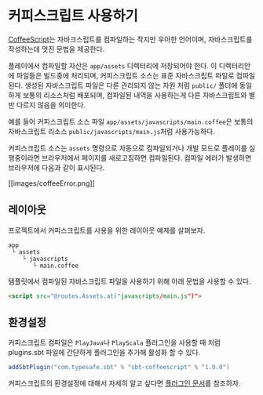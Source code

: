 <!--- Copyright (C) 2009-2015 Typesafe Inc. <http://www.typesafe.com> -->
# 커피스크립트 사용하기

[CoffeeScript](http://coffeescript.org/)는 자바크스립트를 컴파일하는 작지만 우아한 언어이며, 자바스크립트를 작성하는데 멋진 문법을 제공한다.

플레이에서 컴파일할 자산은 `app/assets` 디렉터리에 저장되어야 한다. 이 디렉터리안에 파일들은 빌드중에 처리되며, 커피스크립트 소스는 표준 자바스크립트 파일로 컴파일된다. 생성된 자바스크립트 파일은 다른 관리되지 않는 자원 처럼 `public/` 폴더에 동일하게 보통의 리소스처럼 배포되며, 컴파일된 내역을 사용하는게 다른 자바스크립트와 별반 다르지 않음을 의미한다.

예를 들어 커피스크립트 소스 파일 `app/assets/javascripts/main.coffee`은 보통의 자바스크립트 리소스 `public/javascripts/main.js`처럼 사용가능하다.

커피스크립트 소스는 `assets` 명령으로 자동으로 컴파일되거나 개발 모드로 플레이를 실행중이라면 브라우저에서 페이지를 새로고침하면 컴파일된다. 컴파일 에러가 발생하면 브라우저에 다음과 같이 표시된다.

[[images/coffeeError.png]]

## 레이아웃

프로젝트에서 커피스크립트를 사용을 위한 레이아웃 예제를 살펴보자.

```
app
 └ assets
    └ javascripts
       └ main.coffee   
```

템플릿에서 컴파일된 자바스크립트 파일을 사용하기 위해 아래 문법을 사용할 수 있다.

```html
<script src="@routes.Assets.at("javascripts/main.js")">
```

## 환경설정

커피스크립트 컴파일은 `PlayJava`나 `PlayScala` 플러그인을 사용할 때 처럼 plugins.sbt 파일에 간단하게 플러그인을 추가해 활성화 할 수 있다.

```scala
addSbtPlugin("com.typesafe.sbt" % "sbt-coffeescript" % "1.0.0")
```

커피스크립트의 환경설정에 대해서 자세히 알고 싶다면 [플러그인 문서](https://github.com/sbt/sbt-coffeescript#sbt-coffeescript)를 참조하자.

